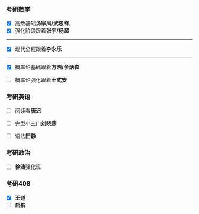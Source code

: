 ### 考研数学

- [x] 高数基础**汤家凤/武忠祥**，
- [x] 强化阶段跟着**张宇/杨超**

<hr>

- [x] 现代全程跟着**李永乐**
<hr>

- [x] 概率论基础跟着**方浩/余炳森**
- [ ] 概率论强化跟着**王式安**


### 考研英语
 - [ ] 阅读看**唐迟**
 - [ ] 完型小三门**刘晓燕**
 - [ ] 语法**田静**


### 考研政治

 - [ ] **徐涛**强化班


### 考研408

- [x] **王道**
- [ ] **启航**
<!--stackedit_data:
eyJoaXN0b3J5IjpbLTE1ODc3MjMwNzQsLTE1ODc3MjMwNzQsMT
Q1NDg1MTk1MCw3OTAzOTIyNjJdfQ==
-->